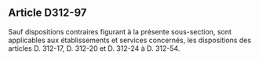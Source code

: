 ## Article D312-97


Sauf dispositions contraires figurant à la présente sous-section, sont applicables aux établissements et
services concernés, les dispositions des articles D. 312-17, D. 312-20 et D. 312-24 à D. 312-54.

